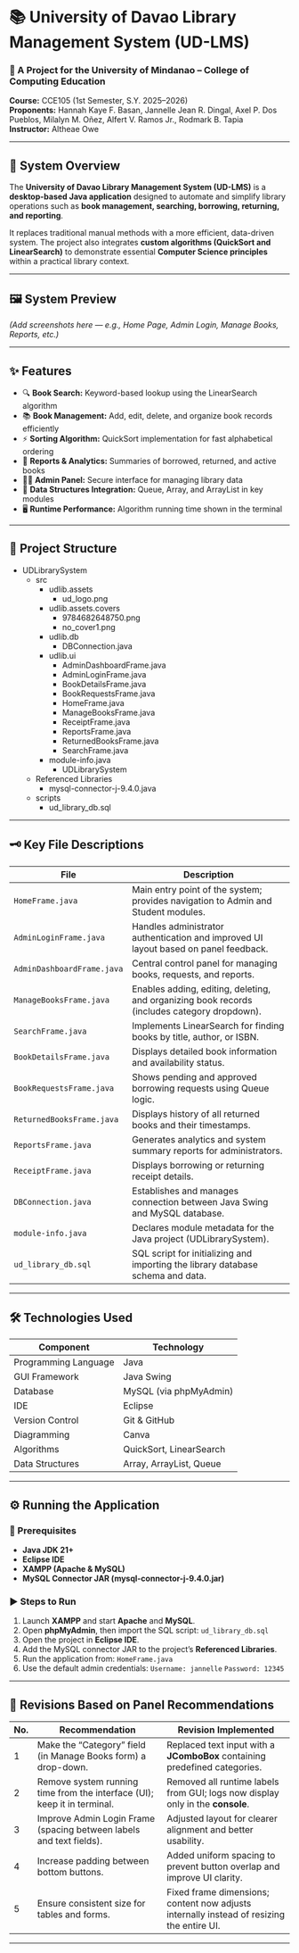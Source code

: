 # 📚 University of Davao Library Management System (UD-LMS)

### 🏫 A Project for the University of Mindanao – College of Computing Education  
**Course:** CCE105 (1st Semester, S.Y. 2025–2026)  
**Proponents:** Hannah Kaye F. Basan, Jannelle Jean R. Dingal, Axel P. Dos Pueblos, Milalyn M. Oñez, Alfert V. Ramos Jr., Rodmark B. Tapia  
**Instructor:** Altheae Owe  

---

## 📖 System Overview

The **University of Davao Library Management System (UD-LMS)** is a **desktop-based Java application** designed to automate and simplify library operations such as **book management, searching, borrowing, returning, and reporting**.

It replaces traditional manual methods with a more efficient, data-driven system. The project also integrates **custom algorithms (QuickSort and LinearSearch)** to demonstrate essential **Computer Science principles** within a practical library context.

---

## 🖼️ System Preview

*(Add screenshots here — e.g., Home Page, Admin Login, Manage Books, Reports, etc.)*  

---

## ✨ Features

- 🔍 **Book Search:** Keyword-based lookup using the LinearSearch algorithm  
- 📚 **Book Management:** Add, edit, delete, and organize book records efficiently  
- ⚡ **Sorting Algorithm:** QuickSort implementation for fast alphabetical ordering  
- 🧾 **Reports & Analytics:** Summaries of borrowed, returned, and active books  
- 👩‍💻 **Admin Panel:** Secure interface for managing library data  
- 🧠 **Data Structures Integration:** Queue, Array, and ArrayList in key modules  
- 🖥️ **Runtime Performance:** Algorithm running time shown in the terminal  

---

## 🧩 Project Structure

- UDLibrarySystem
   - src
      - udlib.assets
        - ud_logo.png
      - udlib.assets.covers
        - 9784682648750.png
        - no_cover1.png
      - udlib.db
        - DBConnection.java
      - udlib.ui
        - AdminDashboardFrame.java
        - AdminLoginFrame.java
        - BookDetailsFrame.java
        - BookRequestsFrame.java
        - HomeFrame.java
        - ManageBooksFrame.java
        - ReceiptFrame.java
        - ReportsFrame.java
        - ReturnedBooksFrame.java
        - SearchFrame.java
      - module-info.java
        - UDLibrarySystem
   - Referenced Libraries
        - mysql-connector-j-9.4.0.java
   - scripts
        - ud_library_db.sql
       
---

## 🗝️ Key File Descriptions

| File                       | Description                                                                                  |
| -------------------------- | -------------------------------------------------------------------------------------------- |
| `HomeFrame.java`           | Main entry point of the system; provides navigation to Admin and Student modules.            |
| `AdminLoginFrame.java`     | Handles administrator authentication and improved UI layout based on panel feedback.         |
| `AdminDashboardFrame.java` | Central control panel for managing books, requests, and reports.                             |
| `ManageBooksFrame.java`    | Enables adding, editing, deleting, and organizing book records (includes category dropdown). |
| `SearchFrame.java`         | Implements LinearSearch for finding books by title, author, or ISBN.                         |
| `BookDetailsFrame.java`    | Displays detailed book information and availability status.                                  |
| `BookRequestsFrame.java`   | Shows pending and approved borrowing requests using Queue logic.                             |
| `ReturnedBooksFrame.java`  | Displays history of all returned books and their timestamps.                                 |
| `ReportsFrame.java`        | Generates analytics and system summary reports for administrators.                           |
| `ReceiptFrame.java`        | Displays borrowing or returning receipt details.                                             |
| `DBConnection.java`        | Establishes and manages connection between Java Swing and MySQL database.                    |
| `module-info.java`         | Declares module metadata for the Java project (UDLibrarySystem).                             |
| `ud_library_db.sql`        | SQL script for initializing and importing the library database schema and data.              |

---

## 🛠️ Technologies Used

| Component            | Technology              |
| -------------------- | ----------------------- |
| Programming Language | Java                    |
| GUI Framework        | Java Swing              |
| Database             | MySQL (via phpMyAdmin)  |
| IDE                  | Eclipse                 |
| Version Control      | Git & GitHub            |
| Diagramming          | Canva                   |
| Algorithms           | QuickSort, LinearSearch |
| Data Structures      | Array, ArrayList, Queue |

---

## ⚙️ Running the Application

### 🧾 Prerequisites
- **Java JDK 21+**
- **Eclipse IDE**
- **XAMPP (Apache & MySQL)**
- **MySQL Connector JAR (mysql-connector-j-9.4.0.jar)**

### ▶️ Steps to Run
1. Launch **XAMPP** and start **Apache** and **MySQL**.  
2. Open **phpMyAdmin**, then import the SQL script: `ud_library_db.sql`
3. Open the project in **Eclipse IDE**.  
4. Add the MySQL connector JAR to the project’s **Referenced Libraries**.  
5. Run the application from: `HomeFrame.java`
6. Use the default admin credentials: `Username: jannelle` `Password: 12345`

---

## 🧱 Revisions Based on Panel Recommendations 

| No. | Recommendation                                                           | Revision Implemented                                                                      |
| --- | ------------------------------------------------------------------------ | ----------------------------------------------------------------------------------------- |
|  1  | Make the “Category” field (in Manage Books form) a drop-down.            | Replaced text input with a **JComboBox** containing predefined categories.                |
|  2  | Remove system running time from the interface (UI); keep it in terminal. | Removed all runtime labels from GUI; logs now display only in the **console**.            |
|  3  | Improve Admin Login Frame (spacing between labels and text fields).      | Adjusted layout for clearer alignment and better usability.                               |
|  4  | Increase padding between bottom buttons.                                 | Added uniform spacing to prevent button overlap and improve UI clarity.                   |
|  5  | Ensure consistent size for tables and forms.                             | Fixed frame dimensions; content now adjusts internally instead of resizing the entire UI. |

---
